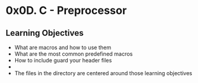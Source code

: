 # 0x0D. C - Preprocessor
## Learning Objectives
* What are macros and how to use them
* What are the most common predefined macros
* How to include guard your header files
* 
* The files in the directory are centered around those learning objectives
